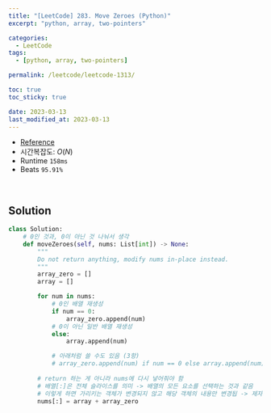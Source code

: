 ```yaml
---
title: "[LeetCode] 283. Move Zeroes (Python)"
excerpt: "python, array, two-pointers"

categories:
  - LeetCode
tags:
  - [python, array, two-pointers]

permalink: /leetcode/leetcode-1313/

toc: true
toc_sticky: true

date: 2023-03-13
last_modified_at: 2023-03-13
---
```


- [Reference](https://leetcode.com/problems/move-zeroes/)
- 시간복잡도: $O(N)$
- Runtime `158ms`
- Beats `95.91%`

<br>

## Solution

```python
class Solution:
    # 0인 것과, 0이 아닌 것 나눠서 생각
    def moveZeroes(self, nums: List[int]) -> None:
        """
        Do not return anything, modify nums in-place instead.
        """
        array_zero = []
        array = []

        for num in nums:
            # 0인 배열 재생성
            if num == 0:
                array_zero.append(num)
            # 0이 아닌 일반 배열 재생성
            else:
                array.append(num)

            # 아래처럼 쓸 수도 있음 (3항)
            # array_zero.append(num) if num == 0 else array.append(num)
        
        # return 하는 게 아니라 nums에 다시 넣어줘야 함
        # 배열[:]은 전체 슬라이스를 의미 -> 배열의 모든 요소를 선택하는 것과 같음
        # 이렇게 하면 가리키는 객체가 변경되지 않고 해당 객체의 내용만 변경됩 -> 제자리 수정
        nums[:] = array + array_zero
```